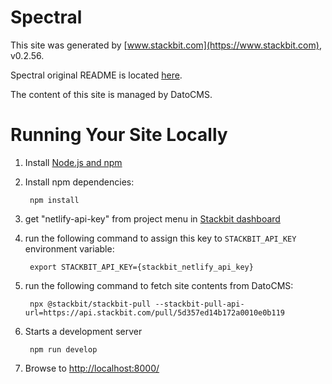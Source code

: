 # Spectral

This site was generated by [www.stackbit.com](https://www.stackbit.com), v0.2.56.

Spectral original README is located [here](./README.theme.md).

The content of this site is managed by DatoCMS.

# Running Your Site Locally

1. Install [Node.js and npm](https://nodejs.org/en/)

1. Install npm dependencies:

        npm install

1. get "netlify-api-key" from project menu in [Stackbit dashboard](https://app.stackbit.com/dashboard)

1. run the following command to assign this key to `STACKBIT_API_KEY` environment variable:

        export STACKBIT_API_KEY={stackbit_netlify_api_key}

1. run the following command to fetch site contents from DatoCMS:

        npx @stackbit/stackbit-pull --stackbit-pull-api-url=https://api.stackbit.com/pull/5d357ed14b172a0010e0b119

1. Starts a development server

        npm run develop

1. Browse to [http://localhost:8000/](http://localhost:8000/)
